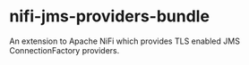 # nifi-jms-providers-bundle
An extension to Apache NiFi which provides TLS enabled JMS ConnectionFactory providers.
